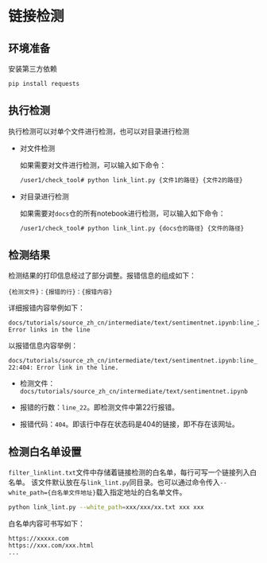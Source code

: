 # 链接检测

## 环境准备

安装第三方依赖

```bash
pip install requests
```

## 执行检测

执行检测可以对单个文件进行检测，也可以对目录进行检测

- 对文件检测

    如果需要对文件进行检测，可以输入如下命令：

    ```bash
    /user1/check_tool# python link_lint.py {文件1的路径} {文件2的路径}
    ```

- 对目录进行检测

    如果需要对`docs`仓的所有notebook进行检测，可以输入如下命令：

    ```bash
    /user1/check_tool# python link_lint.py {docs仓的路径} {文件的路径}
    ```

## 检测结果

检测结果的打印信息经过了部分调整。报错信息的组成如下：

```text
{检测文件}：{报错的行}：{报错内容}
```

详细报错内容举例如下：

```text
docs/tutorials/source_zh_cn/intermediate/text/sentimentnet.ipynb:line_22:404: Error links in the line
```

以报错信息内容举例：

`docs/tutorials/source_zh_cn/intermediate/text/sentimentnet.ipynb:line_22:404: Error link in the line.`

- 检测文件：`docs/tutorials/source_zh_cn/intermediate/text/sentimentnet.ipynb`

- 报错的行数：`line_22`。即检测文件中第22行报错。

- 报错代码：`404`。即该行中存在状态码是404的链接，即不存在该网址。

## 检测白名单设置

`filter_linklint.txt`文件中存储着链接检测的白名单，每行可写一个链接列入白名单。
该文件默认放在与`link_lint.py`同目录。也可以通过命令传入`--white_path={白名单文件地址}`载入指定地址的白名单文件。

```bash
python link_lint.py --white_path=xxx/xxx/xx.txt xxx xxx
```

白名单内容可书写如下：

```text
https://xxxxx.com
https://xxx.com/xxx.html
...
```